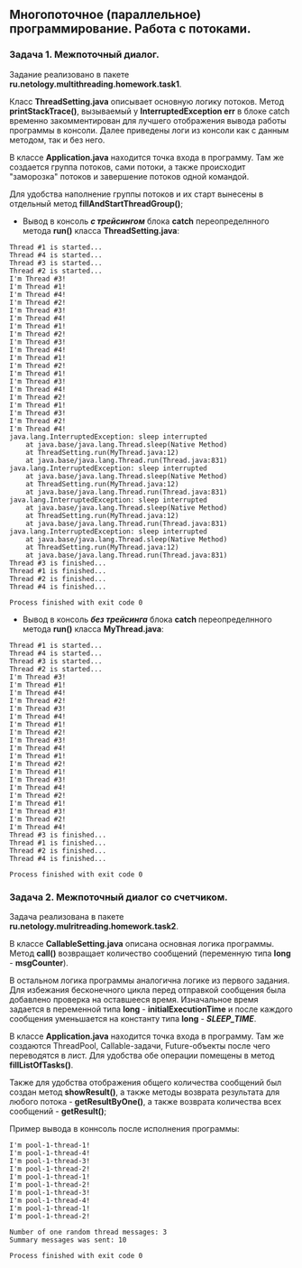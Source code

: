 ## Многопоточное (параллельное) программирование. Работа с потоками.
### Задача 1. Межпоточный диалог.

Задание реализовано в пакете **ru.netology.multithreading.homework.task1**.

Класс **ThreadSetting.java** описывает основную логику потоков. 
Метод **printStackTrace()**, вызываемый у **InterruptedException err** в блоке
catch временно закомментирован для лучшего отображения вывода работы программы 
в консоли. Далее приведены логи из консоли как с данным методом, так и без него.

В классе **Application.java** находится точка входа в программу. Там же создается
группа потоков, сами потоки, а также происходит "заморозка" потоков и
завершение потоков одной командой. 

Для удобства наполнение группы потоков и их старт вынесены в отдельный метод 
**fillAndStartThreadGroup()**;

- Вывод в консоль _**с трейсингом**_ блока **catch** переопределнного метода
**run()** класса **ThreadSetting.java**:
```
Thread #1 is started...
Thread #4 is started...
Thread #3 is started...
Thread #2 is started...
I'm Thread #3!
I'm Thread #1!
I'm Thread #4!
I'm Thread #2!
I'm Thread #3!
I'm Thread #4!
I'm Thread #1!
I'm Thread #2!
I'm Thread #3!
I'm Thread #4!
I'm Thread #1!
I'm Thread #2!
I'm Thread #1!
I'm Thread #3!
I'm Thread #4!
I'm Thread #2!
I'm Thread #1!
I'm Thread #3!
I'm Thread #2!
I'm Thread #4!
java.lang.InterruptedException: sleep interrupted
	at java.base/java.lang.Thread.sleep(Native Method)
	at ThreadSetting.run(MyThread.java:12)
	at java.base/java.lang.Thread.run(Thread.java:831)
java.lang.InterruptedException: sleep interrupted
	at java.base/java.lang.Thread.sleep(Native Method)
	at ThreadSetting.run(MyThread.java:12)
	at java.base/java.lang.Thread.run(Thread.java:831)
java.lang.InterruptedException: sleep interrupted
	at java.base/java.lang.Thread.sleep(Native Method)
	at ThreadSetting.run(MyThread.java:12)
	at java.base/java.lang.Thread.run(Thread.java:831)
java.lang.InterruptedException: sleep interrupted
	at java.base/java.lang.Thread.sleep(Native Method)
	at ThreadSetting.run(MyThread.java:12)
	at java.base/java.lang.Thread.run(Thread.java:831)
Thread #3 is finished...
Thread #1 is finished...
Thread #2 is finished...
Thread #4 is finished...

Process finished with exit code 0
```
- Вывод в консоль _**без трейсинга**_ блока **catch** переопределнного метода
  **run()** класса **MyThread.java**:
```
Thread #1 is started...
Thread #4 is started...
Thread #3 is started...
Thread #2 is started...
I'm Thread #3!
I'm Thread #1!
I'm Thread #4!
I'm Thread #2!
I'm Thread #3!
I'm Thread #4!
I'm Thread #1!
I'm Thread #2!
I'm Thread #3!
I'm Thread #4!
I'm Thread #1!
I'm Thread #2!
I'm Thread #1!
I'm Thread #3!
I'm Thread #4!
I'm Thread #2!
I'm Thread #1!
I'm Thread #3!
I'm Thread #2!
I'm Thread #4!
Thread #3 is finished...
Thread #1 is finished...
Thread #2 is finished...
Thread #4 is finished...

Process finished with exit code 0
```

### Задача 2. Межпоточный диалог со счетчиком.
Задача реализована в пакете **ru.netology.mulritreading.homework.task2**.

В классе **CallableSetting.java** описана основная логика программы. 
Метод **call()** возвращает количество сообщений (переменную типа **long** -
**msgCounter**).

В остальном логика программы аналогична логике из первого задания. Для избежания 
бесконечного цикла перед отправкой сообщения была добавлено проверка на
оставшееся время. Изначальное время задается в переменной типа **long** - 
**initialExecutionTime** и после каждого сообщения уменьшается на константу
типа **long** - **_SLEEP_TIME_**.

В классе **Application.java** находится точка входа в программу. Там же создаются
ThreadPool, Callable-задачи, Future-объекты после чего переводятся в лист. 
Для удобства обе операции помещены в метод **fillListOfTasks()**. 

Также для удобства отображения общего количества сообщений был создан метод 
**showResult()**, а также методы возврата результата для любого потока - 
**getResultByOne()**, а также возврата количества всех сообщений - **getResult()**;

Пример вывода в коннсоль после исполнения программы:

```
I'm pool-1-thread-1!
I'm pool-1-thread-4!
I'm pool-1-thread-3!
I'm pool-1-thread-2!
I'm pool-1-thread-1!
I'm pool-1-thread-2!
I'm pool-1-thread-3!
I'm pool-1-thread-4!
I'm pool-1-thread-1!
I'm pool-1-thread-2!

Number of one random thread messages: 3
Summary messages was sent: 10

Process finished with exit code 0
```
